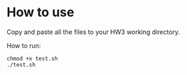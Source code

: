 # How to use

Copy and paste all the files to your HW3 working directory.

How to run:
```
chmod +x test.sh
./test.sh
```